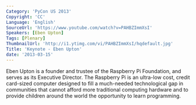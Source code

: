```yaml
---
Category: 'PyCon US 2013'
Copyright: 'CC'
Language: 'English'
SourceUrl: 'https://www.youtube.com/watch?v=PAHBZImmXsI'
Speakers: [Eben Upton]
Tags: [Plenary]
ThumbnailUrl: 'http://i1.ytimg.com/vi/PAHBZImmXsI/hqdefault.jpg'
Title: 'Keynote - Eben Upton'
date: '2013-03-15'
---
```

Eben Upton is a founder and trustee of the Raspberry Pi Foundation, and serves as its Executive Director. The Raspberry Pi is an ultra-low cost, credit card-sized computer designed to fill a much-needed technological gap in communities that cannot afford more traditional computing hardware and to provide children around the world the opportunity to learn programming.